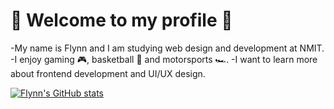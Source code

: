 # :wave: Welcome to my profile :wave:
-My name is Flynn and I am studying web design and development at NMIT.
-I enjoy gaming 🎮, basketball 🏀 and motorsports 🏎️.
-I want to learn more about frontend development and UI/UX design.

[![Flynn's GitHub stats](https://github-readme-stats.vercel.app/api?username=fstevens30)](https://github.com/fstevens30/github-readme-stats)
